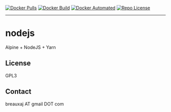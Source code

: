 [![Docker Pulls](https://img.shields.io/docker/pulls/breauxaj/nodejs.svg)](https://hub.docker.com/r/breauxaj/nodejs)
[![Docker Build](https://img.shields.io/docker/cloud/build/breauxaj/nodejs.svg)](https://hub.docker.com/r/breauxaj/nodejs)
[![Docker Automated](https://img.shields.io/docker/cloud/automated/breauxaj/nodejs.svg)](https://hub.docker.com/r/breauxaj/nodejs)
[![Repo License](https://img.shields.io/github/license/breauxaj/docker-nodejs.svg)](https://github.com/breauxaj/docker-nodejs)

---

# nodejs

Alpine + NodeJS + Yarn

License
-------
GPL3

Contact
-------
breauxaj AT gmail DOT com
